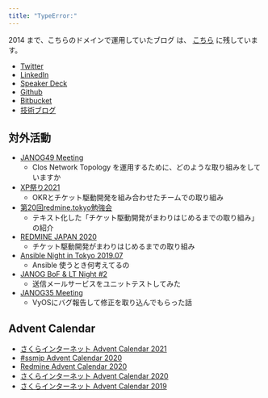 ```yaml
---
title: "TypeError:"
---
```


2014 まで、こちらのドメインで運用していたブログ は、
[こちら](https://github.com/zinrai/debris-d.zinrai.info) に残しています。

* [Twitter](https://twitter.com/zinrai)
* [LinkedIn](https://www.linkedin.com/in/hiroshiumehara/)
* [Speaker Deck](https://speakerdeck.com/zinrai)
* [Github](https://github.com/zinrai)
* [Bitbucket](https://bitbucket.org/zinrai)
* [技術ブログ](http://d.zinrai.net/)

## 対外活動

* [JANOG49 Meeting](https://www.janog.gr.jp/meeting/janog49/clos/)
	* Clos Network Topology を運用するために、どのような取り組みをしていますか
* [XP祭り2021](https://confengine.com/conferences/xp2021/proposal/15819/okr)
	* OKRとチケット駆動開発を組み合わせたチームでの取り組み
* [第20回redmine.tokyo勉強会](https://redmine-tokyo.connpass.com/event/210332/)
	* テキスト化した「チケット駆動開発がまわりはじめるまでの取り組み」の紹介
* [REDMINE JAPAN 2020](https://redmine-japan.org/2020/timetable/#a11)
	* チケット駆動開発がまわりはじめるまでの取り組み
* [Ansible Night in Tokyo 2019.07](https://ansible-users.connpass.com/event/135965/)
	* Ansible 使うとき何考えてるの
* [JANOG BoF & LT Night #2](https://www.janog.gr.jp/meeting/bof-lt-night-2/)
	* 送信メールサービスをユニットテストしてみた
* [JANOG35 Meeting](https://www.janog.gr.jp/meeting/janog35/program/lt-vyos/)
	* VyOSにバグ報告して修正を取り込んでもらった話

## Advent Calendar

* [さくらインターネット Advent Calendar 2021](https://qiita.com/advent-calendar/2021/sakura)
* [#ssmjp Advent Calendar 2020](https://adventar.org/calendars/5210)
* [Redmine Advent Calendar 2020](https://adventar.org/calendars/5392)
* [さくらインターネット Advent Calendar 2020](https://qiita.com/advent-calendar/2020/sakura)
* [さくらインターネット Advent Calendar 2019](https://qiita.com/advent-calendar/2019/sakura)

